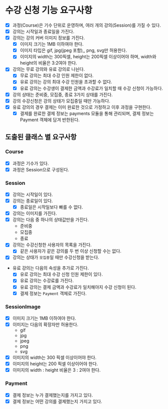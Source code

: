 # 수강 신청 기능 요구사항

- [x] 과정(Course)은 기수 단위로 운영하며, 여러 개의 강의(Session)를 가질 수 있다.
- [x] 강의는 시작일과 종료일을 가진다.
- [x] 강의는 강의 커버 이미지 정보를 가진다.
  - [x] 이미지 크기는 1MB 이하여야 한다.
  - [x] 이미지 타입은 gif, jpg(jpeg 포함),, png, svg만 허용한다.
  - [x] 이미지의 width는 300픽셀, height는 200픽셀 이상이어야 하며, width와 height의 비율은 3:2여야 한다.
- [x] 강의는 무료 강의와 유료 강의로 나뉜다.
  - [x] 무료 강의는 최대 수강 인원 제한이 없다.
  - [x] 유료 강의는 강의 최대 수강 인원을 초과할 수 없다.
  - [x] 유료 강의는 수강생이 결제한 금액과 수강료가 일치할 때 수강 신청이 가능하다.
- [x] 강의 상태는 준비중, 모집중, 종료 3가지 상태를 가진다.
- [x] 강의 수강신청은 강의 상태가 모집중일 때만 가능하다.
- [x] 유료 강의의 경우 결제는 이미 완료한 것으로 가정하고 이후 과정을 구현한다.
  - [x] 결제를 완료한 결제 정보는 payments 모듈을 통해 관리되며, 결제 정보는 Payment 객체에 담겨 반한된다.

## 도출된 클래스 별 요구사항
### Course
- [x] 과정은 기수가 있다.
- [x] 과정은 Session으로 구성된다.

### Session
- [x] 강의는 시작일이 있다.
- [x] 강의는 종료일이 있다.
  - [x] 종료일은 시작일보다 빠를 수 없다.
- [x] 강의는 이미지를 가진다.
- [x] 강의는 다음 중 하나의 상태값만을 가진다.
  - 준비중
  - 모집중
  - 종료
- [x] 강의는 수강신청한 사용자의 목록을 가진다.
  - [x] 같은 사용자가 같은 강의를 두 번 이상 신청할 수는 없다.
- [x] 강의는 상태가 `모집중`일 때만 수강신청을 받는다.
- 유료 강의는 다음의 속성을 추가로 가진다.
  - [x] 유로 강의는 최대 수강 신청 인원 제한이 있다.
  - [x] 유료 강의는 수강료를 가진다.
  - [x] 유료 강의는 결제 금액과 수강료가 일치해야지 수강 신청이 된다.
  - [x] 결제 정보는 `Payment` 객체로 가진다.

### SessionImage
- [x] 이미지 크기는 1MB 이하여야 한다.
- [x] 이미지는 다음의 확장자만 허용한다.
  - gif
  - jpg
  - jpeg
  - png
  - svg
- [x] 이미지의 width는 300 픽셀 이상이어야 한다.
- [x] 이미지의 height는 200 픽셀 이상이어야 한다.
- [x] 이미지의 width : height 비율은 3 : 2여야 한다.

### Payment
- [x] 결제 정보는 누가 결제했는지를 가지고 있다.
- [x] 결제 정보는 어떤 강의를 결제했는지 가지고 있다.